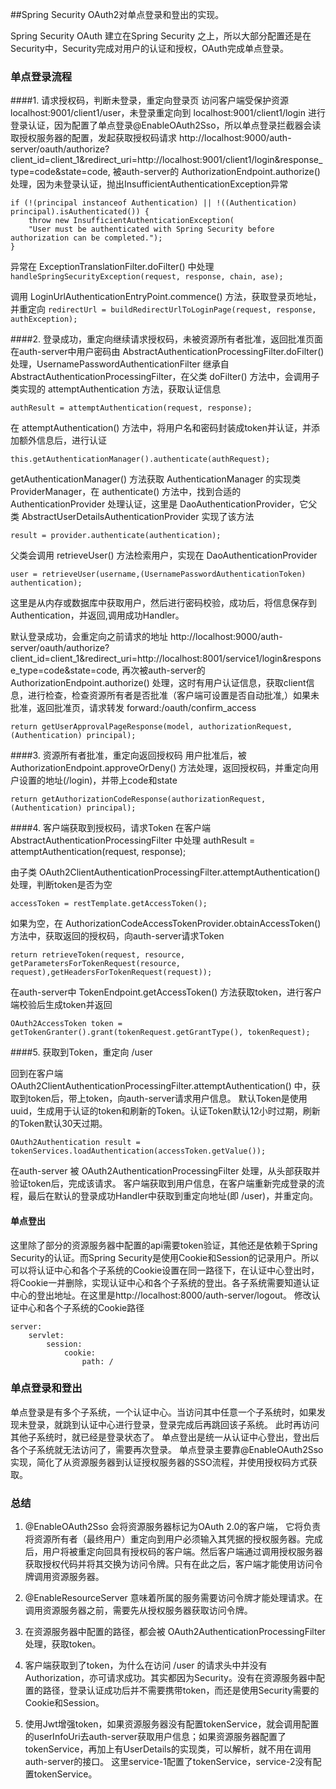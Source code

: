 ##Spring Security OAuth2对单点登录和登出的实现。

Spring Security OAuth 建立在Spring Security 之上，所以大部分配置还是在Security中，Security完成对用户的认证和授权，OAuth完成单点登录。

### 单点登录流程
####1. 请求授权码，判断未登录，重定向登录页
访问客户端受保护资源 localhost:9001/client1/user，未登录重定向到 localhost:9001/client1/login 进行登录认证，因为配置了单点登录@EnableOAuth2Sso，所以单点登录拦截器会读取授权服务器的配置，发起获取授权码请求
http://localhost:9000/auth-server/oauth/authorize?client_id=client_1&redirect_uri=http://localhost:9001/client1/login&response_type=code&state=code,
被auth-server的 AuthorizationEndpoint.authorize() 处理，因为未登录认证，抛出InsufficientAuthenticationException异常

    if (!(principal instanceof Authentication) || !((Authentication) principal).isAuthenticated()) {
        throw new InsufficientAuthenticationException(
        "User must be authenticated with Spring Security before authorization can be completed.");
    }
异常在 ExceptionTranslationFilter.doFilter() 中处理 `handleSpringSecurityException(request, response, chain, ase);`

调用 LoginUrlAuthenticationEntryPoint.commence() 方法，获取登录页地址，并重定向
`redirectUrl = buildRedirectUrlToLoginPage(request, response, authException);`   

####2. 登录成功，重定向继续请求授权码，未被资源所有者批准，返回批准页面
在auth-server中用户密码由 AbstractAuthenticationProcessingFilter.doFilter() 处理，UsernamePasswordAuthenticationFilter 继承自 AbstractAuthenticationProcessingFilter，在父类 doFilter() 方法中，会调用子类实现的 attemptAuthentication 方法，获取认证信息

    authResult = attemptAuthentication(request, response);

在 attemptAuthentication() 方法中，将用户名和密码封装成token并认证，并添加额外信息后，进行认证

    this.getAuthenticationManager().authenticate(authRequest);

getAuthenticationManager() 方法获取 AuthenticationManager 的实现类 ProviderManager，在 authenticate() 方法中，找到合适的 AuthenticationProvider 处理认证，这里是 DaoAuthenticationProvider，它父类 AbstractUserDetailsAuthenticationProvider 实现了该方法

    result = provider.authenticate(authentication);

父类会调用 retrieveUser() 方法检索用户，实现在 DaoAuthenticationProvider
    
    user = retrieveUser(username,(UsernamePasswordAuthenticationToken) authentication);

这里是从内存或数据库中获取用户，然后进行密码校验，成功后，将信息保存到Authentication，并返回,调用成功Handler。

默认登录成功，会重定向之前请求的地址
http://localhost:9000/auth-server/oauth/authorize?client_id=client_1&redirect_uri=http://localhost:8001/service1/login&response_type=code&state=code,
再次被auth-server的 AuthorizationEndpoint.authorize() 处理，这时有用户认证信息，获取client信息，进行检查，检查资源所有者是否批准（客户端可设置是否自动批准,）如果未批准，返回批准页，请求转发 forward:/oauth/confirm_access

    return getUserApprovalPageResponse(model, authorizationRequest, (Authentication) principal);

####3. 资源所有者批准，重定向返回授权码
用户批准后，被 AuthorizationEndpoint.approveOrDeny() 方法处理，返回授权码，并重定向用户设置的地址(/login)，并带上code和state

    return getAuthorizationCodeResponse(authorizationRequest, (Authentication) principal);

####4. 客户端获取到授权码，请求Token
在客户端 AbstractAuthenticationProcessingFilter 中处理
authResult = attemptAuthentication(request, response);

由子类 OAuth2ClientAuthenticationProcessingFilter.attemptAuthentication() 处理，判断token是否为空
    
    accessToken = restTemplate.getAccessToken();

如果为空，在 AuthorizationCodeAccessTokenProvider.obtainAccessToken() 方法中，获取返回的授权码，向auth-server请求Token

    return retrieveToken(request, resource, getParametersForTokenRequest(resource, request),getHeadersForTokenRequest(request));

在auth-server中 TokenEndpoint.getAccessToken() 方法获取token，进行客户端校验后生成token并返回
   
    OAuth2AccessToken token = getTokenGranter().grant(tokenRequest.getGrantType(), tokenRequest);

####5. 获取到Token，重定向 /user

回到在客户端 OAuth2ClientAuthenticationProcessingFilter.attemptAuthentication() 中，获取到token后，带上token，向auth-server请求用户信息。
默认Token是使用uuid，生成用于认证的token和刷新的Token。认证Token默认12小时过期，刷新的Token默认30天过期。

    OAuth2Authentication result = tokenServices.loadAuthentication(accessToken.getValue());

在auth-server 被 OAuth2AuthenticationProcessingFilter 处理，从头部获取并验证token后，完成该请求。
客户端获取到用户信息，在客户端重新完成登录的流程，最后在默认的登录成功Handler中获取到重定向地址(即 /user)，并重定向。

#### 单点登出
这里除了部分的资源服务器中配置的api需要token验证，其他还是依赖于Spring Security的认证。而Spring Security是使用Cookie和Session的记录用户。所以可以将认证中心和各个子系统的Cookie设置在同一路径下，在认证中心登出时，将Cookie一并删除，实现认证中心和各个子系统的登出。各子系统需要知道认证中心的登出地址。在这里是http://localhost:8000/auth-server/logout。
修改认证中心和各个子系统的Cookie路径
    
    server:
        servlet:
            session:
                cookie:
                    path: /


### 单点登录和登出
单点登录是有多个子系统，一个认证中心。当访问其中任意一个子系统时，如果发现未登录，就跳到认证中心进行登录，登录完成后再跳回该子系统。
此时再访问其他子系统时，就已经是登录状态了。
单点登出是统一从认证中心登出，登出后各个子系统就无法访问了，需要再次登录。
单点登录主要靠@EnableOAuth2Sso实现，简化了从资源服务器到认证授权服务器的SSO流程，并使用授权码方式获取。


### 总结
1. @EnableOAuth2Sso 
会将资源服务器标记为OAuth 2.0的客户端， 它将负责将资源所有者（最终用户）重定向到用户必须输入其凭据的授权服务器。完成后，用户将被重定向回具有授权码的客户端。然后客户端通过调用授权服务器获取授权代码并将其交换为访问令牌。只有在此之后，客户端才能使用访问令牌调用资源服务器。

2. @EnableResourceServer 
意味着所属的服务需要访问令牌才能处理请求。在调用资源服务器之前，需要先从授权服务器获取访问令牌。

3. 在资源服务器中配置的路径，都会被 OAuth2AuthenticationProcessingFilter 处理，获取token。

4. 客户端获取到了token，为什么在访问 /user 的请求头中并没有Authorization，亦可请求成功。其实都因为Security。没有在资源服务器中配置的路径，登录认证成功后并不需要携带token，而还是使用Security需要的Cookie和Session。

5. 使用Jwt增强token，如果资源服务器没有配置tokenService，就会调用配置的userInfoUri去auth-server获取用户信息；如果资源服务器配置了tokenService，再加上有UserDetails的实现类，可以解析，就不用在调用auth-server的接口。
这里service-1配置了tokenService，service-2没有配置tokenService。


